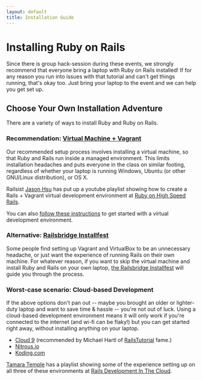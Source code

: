 ```yaml
---
layout: default
title: Installation Guide
---
```


# Installing Ruby on Rails

Since there is group hack-session during these events, we strongly recommend that everyone bring a laptop with Ruby on Rails installed! If for any reason you run into issues with that tutorial and can't get things running, that's okay too. Just bring your laptop to the event and we can help you get set up.

## Choose Your Own Installation Adventure

There are a variety of ways to install Ruby and Ruby on Rails.

### Recommendation: [Virtual Machine + Vagrant](vagrant.html)

Our recommended setup process involves installing a virtual machine, so that Ruby and Rails run inside a managed environment. This limits installation headaches and puts everyone in the class on similar footing, regardless of whether your laptop is running Windows, Ubuntu (or other GNU/Linux distribution), or OS X.

Railsist [Jason Hsu](http://www.meetup.com/ruby-on-rails-for-beginners/members/844108/) has put up a youtube playlist showing how to create a Rails + Vagrant virtual development environment at [Ruby on High Speed Rails](https://www.youtube.com/playlist?list=PLfd4iay29eVBey-eRCvjWvO1pGj4_E_Us).

You can also [follow these instructions](vagrant.html) to get started with a virtual development environment.

### Alternative: [Railsbridge Installfest](http://docs.railsbridge.org/installfest/)

Some people find setting up Vagrant and VirtualBox to be an unnecessary headache, or just want the experience of running Rails on their own machine. For whatever reason, if you want to skip the virtual machine and install Ruby and Rails on your own laptop, [the Railsbridge Installfest](http://docs.railsbridge.org/installfest/) will guide you through the process.

### Worst-case scenario: Cloud-based Development

If the above options don't pan out -- maybe you brought an older or lighter-duty laptop and want to save time & hassle -- you're not out of luck. Using a cloud-based development environment means it will only work if you're connected to the internet (and wi-fi can be flaky!) but you can get started right away, without installing anything on your laptop.

* [Cloud 9](https://c9.io/) (recommended by Michael Hartl of [RailsTutorial](http://railstutorial.com) fame.)
* [Nitrous.io](https://www.nitrous.io/)
* [Koding.com](https://koding.com/)

[Tamara Temple](http://tamouse.org) has a playlist showing some of the experience setting up on all three of these environments at [Rails Development In The Cloud](https://www.youtube.com/playlist?list=PLFmOAEryuJPGyz0tbnsdLjAIuUuIFovwD).
